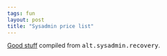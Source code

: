 ```yaml
---
tags: fun
layout: post
title: "Sysadmin price list"
---
```




<a href="http://usenet2.jeffenstein.org/humor/pricelist.html">Good stuff</a> compiled from <tt>alt.sysadmin.recovery</tt>.



